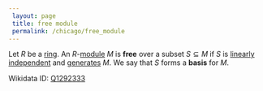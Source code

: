 ```yaml
---
 layout: page
 title: free module
 permalink: /chicago/free_module
---
```


Let $R$ be a [ring](https://defsmath.github.io/DefsMath/ring). An $R$-[module](https://defsmath.github.io/DefsMath/module_over_a_ring) $M$ is **free** over a subset $S\subseteq M$ if $S$ is [linearly independent](https://defsmath.github.io/DefsMath/linearly_independent) and [generates](https://defsmath.github.io/DefsMath/generate_an_R-module) $M$. We say that $S$ forms a **basis** for $M$. 

Wikidata ID: [Q1292333](https://www.wikidata.org/wiki/Q1292333)